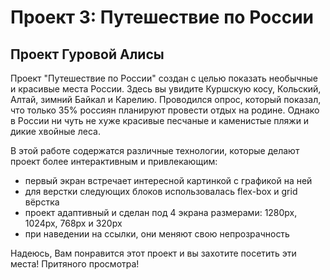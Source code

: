 # Проект 3: Путешествие по России

## Проект Гуровой Алисы

Проект "Путешествие по России" создан с целью показать необычные и красивые места России. Здесь вы увидите Куршскую косу, Кольский, Алтай, зимний Байкал и Карелию.
Проводился опрос, который показал, что только 35% россиян  планируют провести отдых на родине. Однако в России ни чуть не хуже красивые песчаные и каменистые пляжи и дикие хвойные леса.

В этой работе содержатся различные технологии, которые делают проект более интерактивным и привлекающим:
* первый экран встречает интересной картинкой с графикой на ней
* для верстки следующих блоков использовалась flex-box и grid вёрстка
* проект адаптивный и сделан под 4 экрана размерами: 1280px, 1024px, 768px и 320px
* при наведении на ссылки, они меняют свою непрозрачность

Надеюсь, Вам понравится этот проект и вы захотите посетить эти места!
Притяного просмотра!

